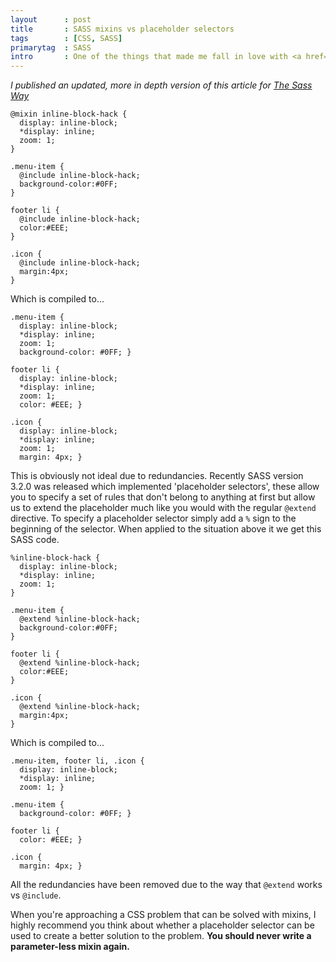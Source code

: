 ```yaml
---
layout      : post
title       : SASS mixins vs placeholder selectors
tags        : [CSS, SASS]
primarytag  : SASS
intro       : One of the things that made me fall in love with <a href="http://www.growingwiththeweb.com/2012/04/sass-syntactically-awesome-stylesheets.html">SASS</a> was the ease of including large chunks of CSS very easily using mixins. This happens to also be one of the main criticisms of SASS due to the CSS it results in. Consider the following SASS which applies the IE6/7 hack to enable the use of the then unsupported <code>inline-block</code> to 3 selectors.
---
```


*I published an updated, more in depth version of this article for [The Sass Way][1]*

<!--prettify lang=css-->
    @mixin inline-block-hack {
      display: inline-block;
      *display: inline;
      zoom: 1;
    }

    .menu-item {
      @include inline-block-hack;
      background-color:#0FF;
    }

    footer li {
      @include inline-block-hack;
      color:#EEE;
    }

    .icon {
      @include inline-block-hack;
      margin:4px;
    }

Which is compiled to...

<!--prettify lang=css-->
    .menu-item {
      display: inline-block;
      *display: inline;
      zoom: 1;
      background-color: #0FF; }

    footer li {
      display: inline-block;
      *display: inline;
      zoom: 1;
      color: #EEE; }

    .icon {
      display: inline-block;
      *display: inline;
      zoom: 1;
      margin: 4px; }

This is obviously not ideal due to redundancies. Recently SASS version 3.2.0 was released which implemented 'placeholder selectors', these allow you to specify a set of rules that don't belong to anything at first but allow us to extend the placeholder much like you would with the regular `@extend` directive. To specify a placeholder selector simply add a `%` sign to the beginning of the selector. When applied to the situation above it we get this SASS code.

<!--prettify lang=css-->
    %inline-block-hack {
      display: inline-block;
      *display: inline;
      zoom: 1;
    }

    .menu-item {
      @extend %inline-block-hack;
      background-color:#0FF;
    }

    footer li {
      @extend %inline-block-hack;
      color:#EEE;
    }

    .icon {
      @extend %inline-block-hack;
      margin:4px;
    }

Which is compiled to...

<!--prettify lang=css-->
    .menu-item, footer li, .icon {
      display: inline-block;
      *display: inline;
      zoom: 1; }

    .menu-item {
      background-color: #0FF; }

    footer li {
      color: #EEE; }

    .icon {
      margin: 4px; }

All the redundancies have been removed due to the way that `@extend` works vs `@include`.

When you're approaching a CSS problem that can be solved with mixins, I highly recommend you think about whether a placeholder selector can be used to create a better solution to the problem. **You should never write a parameter-less mixin again.**



[1]: http://thesassway.com/intermediate/understanding-placeholder-selectors